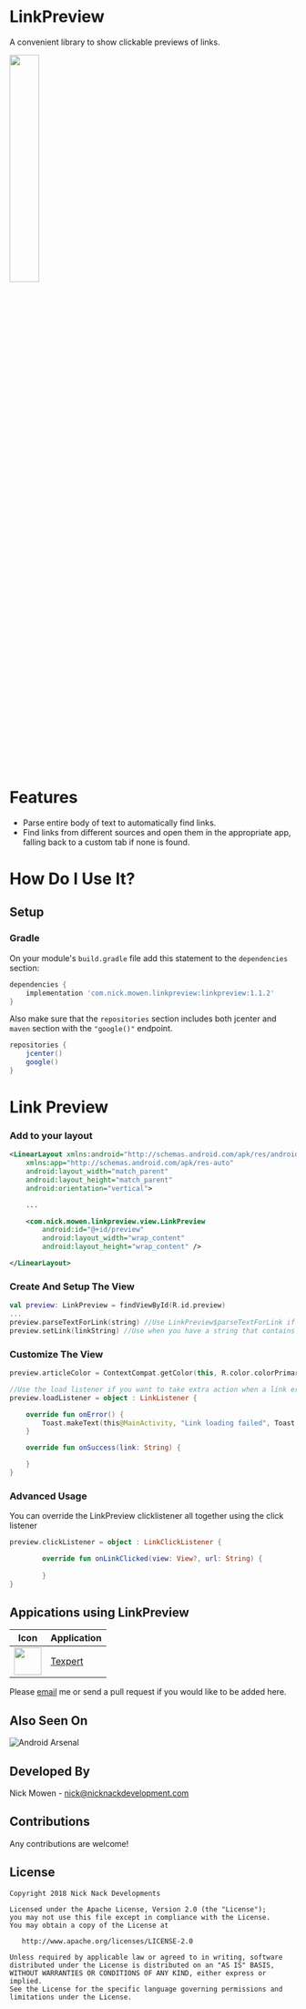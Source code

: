 # LinkPreview
A convenient library to show clickable previews of links.

<img src="/sample.png" width="32%">

# Features

* Parse entire body of text to automatically find links.
* Find links from different sources and open them in the appropriate app, falling back to a custom tab if none is found.

# How Do I Use It?

## Setup

### Gradle

On your module's `build.gradle` file add this statement to the `dependencies` section:

```groovy
dependencies {
    implementation 'com.nick.mowen.linkpreview:linkpreview:1.1.2'
}
```

Also make sure that the `repositories` section includes both jcenter and `maven` section with the `"google()"` endpoint. 

```groovy
repositories {
    jcenter()
    google()
}
```

# Link Preview

### Add to your layout

```xml
<LinearLayout xmlns:android="http://schemas.android.com/apk/res/android"
    xmlns:app="http://schemas.android.com/apk/res-auto"
    android:layout_width="match_parent"
    android:layout_height="match_parent"
    android:orientation="vertical">

    ...

    <com.nick.mowen.linkpreview.view.LinkPreview
        android:id="@+id/preview"
        android:layout_width="wrap_content"
        android:layout_height="wrap_content" />

</LinearLayout>
```

### Create And Setup The View

```kotlin
val preview: LinkPreview = findViewById(R.id.preview)
...
preview.parseTextForLink(string) //Use LinkPreview$parseTextForLink if you have a body of text that contains more than just the link
preview.setLink(linkString) //Use when you have a string that contains only the link
```

### Customize The View

```kotlin
preview.articleColor = ContextCompat.getColor(this, R.color.colorPrimary) //Set the color of the custom tab that is launched on link press

//Use the load listener if you want to take extra action when a link error or success occurs
preview.loadListener = object : LinkListener {

    override fun onError() {
        Toast.makeText(this@MainActivity, "Link loading failed", Toast.LENGTH_SHORT).show()
    }

    override fun onSuccess(link: String) {

    }
}
```

### Advanced Usage

You can override the LinkPreview clicklistener all together using the click listener
```kotlin
preview.clickListener = object : LinkClickListener {

        override fun onLinkClicked(view: View?, url: String) {
                
        }
}
```

Appications using LinkPreview
---
Icon | Application
------------ | -------------
<img src="https://github.com/NickM-27/Texpert/blob/master/app/src/main/res/mipmap-hdpi/ic_launcher.png" width="48" height="48" /> | [Texpert](https://play.google.com/store/apps/details?id=com.nick.mowen.texpert)

Please [email](mailto:nick@nicknackdevelopment.com) me or send a pull request if you would like to be added here.

Also Seen On
---
![Android Arsenal](https://img.shields.io/badge/Android%20Arsenal-LinkPreview-green.svg?style=flat)

Developed By
---
Nick Mowen - <nick@nicknackdevelopment.com>

Contributions
-------

Any contributions are welcome!

License
---

    Copyright 2018 Nick Nack Developments

    Licensed under the Apache License, Version 2.0 (the "License");
    you may not use this file except in compliance with the License.
    You may obtain a copy of the License at

       http://www.apache.org/licenses/LICENSE-2.0

    Unless required by applicable law or agreed to in writing, software
    distributed under the License is distributed on an "AS IS" BASIS,
    WITHOUT WARRANTIES OR CONDITIONS OF ANY KIND, either express or implied.
    See the License for the specific language governing permissions and
    limitations under the License.
